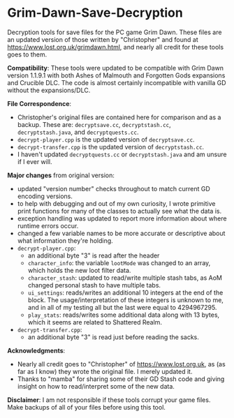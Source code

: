 # Grim-Dawn-Save-Decryption
Decryption tools for save files for the PC game Grim Dawn. These files are an updated version of those written by "Christopher" and found at https://www.lost.org.uk/grimdawn.html, and nearly all credit for these tools goes to them.

**Compatibility**: These tools were updated to be compatible with Grim Dawn version 1.1.9.1 with both Ashes of Malmouth and Forgotten Gods expansions and Crucible DLC. The code is almost certainly incompatible with vanilla GD without the expansions/DLC.

**File Correspondence**:
* Christopher's original files are contained here for comparison and as a backup. These are: `decryptsave.cc`, `decryptstash.cc`, `decryptstash.java`, and `decryptquests.cc`.
* `decrypt-player.cpp` is the updated version of `decryptsave.cc`.
* `decrypt-transfer.cpp` is the updated version of `decryptstash.cc`.
* I haven't updated `decryptquests.cc` or `decryptstash.java` and am unsure if I ever will.

**Major changes** from original version:
* updated "version number" checks throughout to match current GD encoding versions.
* to help with debugging and out of my own curiosity, I wrote primitive print functions for many of the classes to actually see what the data is.
* exception handling was updated to report more information about where runtime errors occur.
* changed a few variable names to be more accurate or descriptive about what information they're holding.
* `decrypt-player.cpp`:
  * an additional byte "3" is read after the header
  * `character_info`: the variable `lootMode` was changed to an array, which holds the new loot filter data.
  * `character_stash`: updated to read/write multiple stash tabs, as AoM changed personal stash to have multiple tabs.
  * `ui_settings`: reads/writes an additional 10 integers at the end of the block. The usage/interpretation of these integers is unknown to me, and in all of my testing all but the last were equal to 4294967295.
  * `play_stats`: reads/writes some additional data along with 13 bytes, which it seems are related to Shattered Realm.
* `decrypt-transfer.cpp`:
  * an additional byte "3" is read just before reading the sacks.

**Acknowledgments**:
* Nearly all credit goes to "Christopher" of https://www.lost.org.uk, as (as far as I know) they wrote the original file. I merely updated it.
* Thanks to "mamba" for sharing some of their GD Stash code and giving insight on how to read/interpret some of the new data.

**Disclaimer**: I am not responsible if these tools corrupt your game files. Make backups of all of your files before using this tool.
